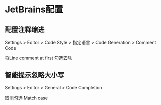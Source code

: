 # JetBrains配置

## 配置注释缩进

Settings > Editor > Code Style > 指定语言 > Code Generation > Comment Code

将Line comment at first 勾选去除

## 智能提示忽略大小写

Settings > Editor > General > Code Completion 

取消勾选 Match case

